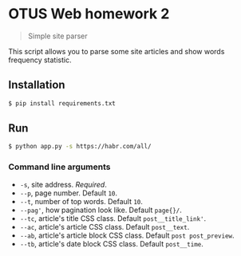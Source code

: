 # OTUS Web homework 2
> Simple site parser

This script allows you to parse some site articles and show words frequency 
statistic.

## Installation

```bash
$ pip install requirements.txt
```

## Run
```bash
$ python app.py -s https://habr.com/all/
```

### Command line arguments

- `-s`, site address. *Required*.
- `--p`, page number. Default `10`.
- `--t`, number of top words. Default `10`.
- `--pag'`, how pagination look like. Default `page{}/`.
- `--tc`, article's title CSS class. Default `post__title_link'`.
- `--ac`, article's article CSS class. Default `post__text`.
- `--ab`, article's article block CSS class. Default `post post_preview`.
- `--tb`, article's date block CSS class. Default `post__time`.